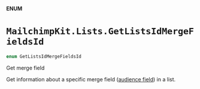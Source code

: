 **ENUM**

# `MailchimpKit.Lists.GetListsIdMergeFieldsId`

```swift
enum GetListsIdMergeFieldsId
```

Get merge field

Get information about a specific merge field ([audience field](https://mailchimp.com/help/getting-started-with-merge-tags/)) in a list.
